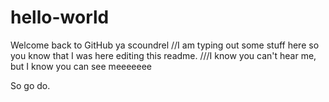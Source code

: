 # hello-world
Welcome back to GitHub ya scoundrel
//I am typing out some stuff here so you know that I was here editing this readme.
///I know you can't hear me, but I know you can see meeeeeee

So go do.
